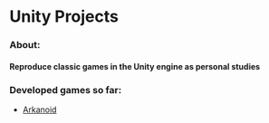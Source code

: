 # Unity Projects
 
### About: 
#### Reproduce classic games in the Unity engine as personal studies

### Developed games so far:

* [Arkanoid](Arkanoid)
